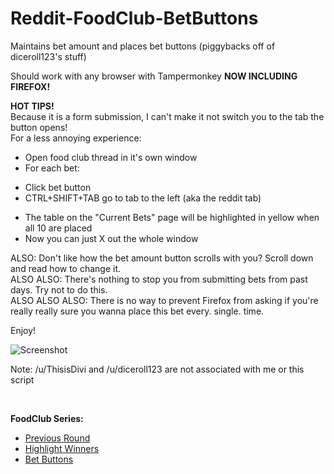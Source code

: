 # Reddit-FoodClub-BetButtons
Maintains bet amount and places bet buttons (piggybacks off of diceroll123's stuff)

Should work with any browser with Tampermonkey ********NOW INCLUDING FIREFOX!********

**HOT TIPS!**      
Because it is a form submission, I can't make it not switch you to the tab the button opens!      
For a less annoying experience:
 - Open food club thread in it's own window
 - For each bet:
  * Click bet button
  * CTRL+SHIFT+TAB   go to tab to the left (aka the reddit tab)
 - The table on the "Current Bets" page will be highlighted in yellow when all 10 are placed
 - Now you can just X out the whole window

ALSO: Don't like how the bet amount button scrolls with you? Scroll down and read how to change it.     
ALSO ALSO: There's nothing to stop you from submitting bets from past days. Try not to do this.      
ALSO ALSO ALSO: There is no way to prevent Firefox from asking if you're really really sure you wanna place this bet every. single. time.

Enjoy!


![Screenshot](https://puu.sh/rhPIw/5f19e40ed8.png "Screenshot")

Note: /u/ThisisDivi and /u/diceroll123 are not associated with me or this script

<br>

**FoodClub Series:**
* [Previous Round](https://github.com/friendly-trenchcoat/foodclub-Previous-Round)
* [Highlight Winners](https://github.com/friendly-trenchcoat/Reddit-FoodClub-Highlight-Winners)
* [Bet Buttons](https://github.com/friendly-trenchcoat/Reddit-FoodClub-BetButtons)
